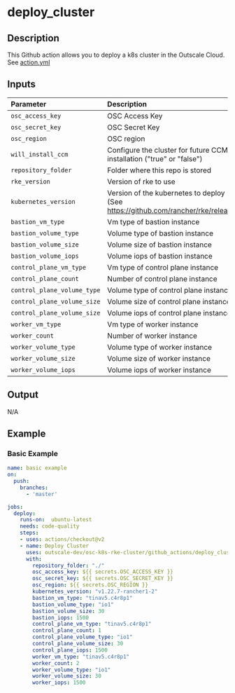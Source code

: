 # deploy_cluster

## Description
This Github action allows you to deploy a k8s cluster in the Outscale Cloud.
See [action.yml](action.yml)

## Inputs

| Parameter                  | Description                                                                       | Required | Default                       |
| :-------------------       | :-------------------------------------------------------------------------------- | :------- | :---------------------------- |
| `osc_access_key`           | OSC Access Key                                                                    | `true`   | `""`                          |
| `osc_secret_key`           | OSC Secret Key                                                                    | `true`   | `""`                          |
| `osc_region`               | OSC region                                                                        | `true`   | `""`                          |
| `will_install_ccm`         | Configure the cluster for future CCM installation ("true" or "false")             | `false`  | `"false"`                     |
| `repository_folder`        | Folder where this repo is stored                                                  | `false`  | `"./"`                        |
| `rke_version`              | Version of rke to use                                                             | `false`  | `"v1.3.4"`                    |
| `kubernetes_version`       | Version of the kubernetes to deploy (See https://github.com/rancher/rke/releases) | `false`  | `"v1.22.5-rancher1-1"`        |
| `bastion_vm_type`          | Vm type of bastion instance                                                       | `false`  | `"tinav5.c4r8p1"`             |
| `bastion_volume_type`      | Volume type of bastion instance                                                   | `false`  | `"standard"`                  |
| `bastion_volume_size`      | Volume size of bastion instance                                                   | `false`  | `15`	                    |
| `bastion_volume_iops`      | Volume iops of bastion instance                                                   | `false`  | `1500`	                    |
| `control_plane_vm_type`    | Vm type of control plane instance                                                 | `false`  | `"tinav5.c4r8p1"`             |
| `control_plane_count`      | Number of control plane instance                                                  | `false`  | `1`                           |
| `control_plane_volume_type`| Volume type of control plane instance                                             | `false`  | `"standard"`                  |
| `control_plane_volume_size`| Volume size of control plane instance                                             | `false`  | `15`	                    |
| `control_plane_volume_size`| Volume iops of control plane instance                                             | `false`  | `1500`	                    |
| `worker_vm_type`           | Vm type of worker instance                                                        | `false`  | `"tinav5.c4r8p1"`             |
| `worker_count`             | Number of worker instance		                                         | `false`  | `2`                           |
| `worker_volume_type`       | Volume type of worker instance                                                    | `false`  | `"standard"`                  |
| `worker_volume_size`       | Volume size of worker instance                                                    | `false`  | `15`                          |
| `worker_volume_iops`       | Volume iops of worker instance                                                    | `false`  | `1500`                        |

## Output
N/A

## Example
### Basic Example
```yaml
name: basic example
on:
  push:
    branches:    
      - 'master'

jobs:
  deploy:
    runs-on:  ubuntu-latest
    needs: code-quality
    steps:
    - uses: actions/checkout@v2
    - name: Deploy Cluster
      uses: outscale-dev/osc-k8s-rke-cluster/github_actions/deploy_cluster@master
      with:
        repository_folder: "./"
        osc_access_key: ${{ secrets.OSC_ACCESS_KEY }}
        osc_secret_key: ${{ secrets.OSC_SECRET_KEY }}
        osc_region: ${{ secrets.OSC_REGION }}
        kubernetes_version: "v1.22.7-rancher1-2"
        bastion_vm_type: "tinav5.c4r8p1"
        bastion_volume_type: "io1"
        bastion_volume_size: 30
        bastion_iops: 1500
        control_plane_vm_type: "tinav5.c4r8p1"
        control_plane_count: 1
        control_plane_volume_type: "io1"
        control_plane_volume_size: 30
        control_plane_iops: 1500
        worker_vm_type: "tinav5.c4r8p1"
        worker_count: 2
        worker_volume_type: "io1"
        worker_volume_size: 30
        worker_iops: 1500
```
